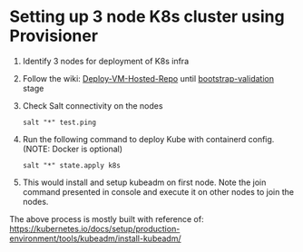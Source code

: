 # Setting up 3 node K8s cluster using Provisioner

1.  Identify 3 nodes for deployment of K8s infra  

1.  Follow the wiki: [Deploy-VM-Hosted-Repo](https://github.com/Seagate/cortx-prvsnr/wiki/Deploy-VM-Hosted-Repo) until [bootstrap-validation](https://github.com/Seagate/cortx-prvsnr/wiki/Deploy-VM-Hosted-Repo#bootstrap-validation) stage  

1.  Check Salt connectivity on the nodes  
    ```
    salt "*" test.ping
    ```  

1.  Run the following command to deploy Kube with containerd config. (NOTE: Docker is optional)
    ```
    salt "*" state.apply k8s  

1.  This would install and setup kubeadm on first node. Note the join command presented in console and execute it on other nodes to join the nodes.  

The above process is mostly built with reference of: https://kubernetes.io/docs/setup/production-environment/tools/kubeadm/install-kubeadm/    
